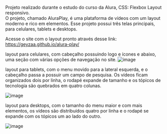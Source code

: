 Projeto realizado durante o estudo do curso da Alura, CSS: Flexbox Layout responsivo. <br>
O projeto, chamado AluraPlay, é uma plataforma de vídeos com um layout moderno e rico em elementos. Esse projeto possui três telas principais, para celulares, tablets e desktops.

Acesse o site com o layout pronto através desse link: https://geyzaa.github.io/alura-play/

layout para celulares, com cabeçalho possuindo logo e ícones e abaixo, uma seção com várias opções de navegação no site.
![image](https://github.com/geyzaa/alura-play/assets/97538755/48dfd0a7-3e2c-4f57-95d6-f0f8b5608cfc)

layout para tablets, com o menu movido para a lateral esquerda, e o cabeçalho passa a possuir um campo de pesquisa. Os vídeos ficam organizados dois por linha, o rodapé expande de tamanho e os tópicos de tecnologia são quebrados em quatro colunas.

![image](https://github.com/geyzaa/alura-play/assets/97538755/165daac9-81c3-40ff-a8ba-0f83408931c4)

layout para desktops, com o tamanho do menu maior e com mais elementos, os vídeos são distribuídos quatro por linha e o rodapé se expande com os tópicos um ao lado do outro.

![image](https://github.com/geyzaa/alura-play/assets/97538755/cb83e32e-c45e-4421-a0e7-85d313b62d3f)
